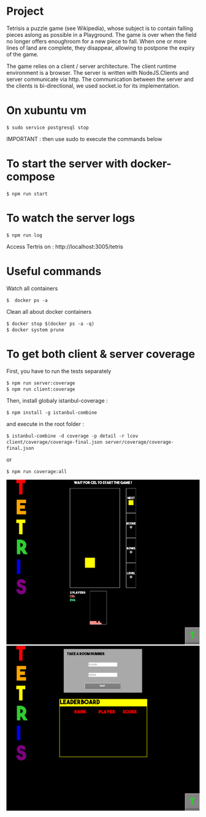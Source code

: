 # Project
Tetrisis a puzzle game (see Wikipedia), whose subject is to contain falling pieces aslong as possible in a Playground. The game is over when the field no longer offers enoughroom for a new piece to fall. When one or more lines of land are complete, they disappear, allowing to postpone the expiry of the game.

The game relies on a client / server architecture. The client runtime environment is a browser. The server is written with NodeJS.Clients and server communicate via http.
The communication between the server and the clients is bi-directional, we used socket.io for its implementation.

# On xubuntu vm
```
$ sudo service postgresql stop
```
IMPORTANT : then use sudo to execute the commands below

# To start the server with docker-compose
```
$ npm run start
```
# To watch the server logs
```
$ npm run log
```

Access Tertris on : http://localhost:3005/tetris

# Useful commands
Watch all containers
```
$  docker ps -a
```
Clean all about docker containers
```
$ docker stop $(docker ps -a -q)
$ docker system prune
```

# To get both client & server coverage
First, you have to run the tests separately
```
$ npm run server:coverage
$ npm run client:coverage
```
Then, install globaly istanbul-coverage :
```
$ npm install -g istanbul-combine
```
and execute in the root folder :
```
$ istanbul-combine -d coverage -p detail -r lcov client/coverage/coverage-final.json server/coverage/coverage-final.json
```
or
```
$ npm run coverage:all
```

![alt text](https://github.com/ccorsin/red-tetris/blob/master/Screenshot%202020-06-06%20at%2020.53.02.png?raw=true)
![alt text](https://github.com/ccorsin/red-tetris/blob/master/Screenshot%202020-06-06%20at%2020.52.15.png?raw=true)
